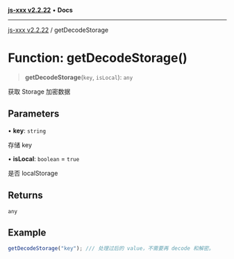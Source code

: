 [**js-xxx v2.2.22**](../README.md) • **Docs**

***

[js-xxx v2.2.22](../README.md) / getDecodeStorage

# Function: getDecodeStorage()

> **getDecodeStorage**(`key`, `isLocal`): `any`

获取 Storage 加密数据

## Parameters

• **key**: `string`

存储 key

• **isLocal**: `boolean` = `true`

是否 localStorage

## Returns

`any`

## Example

```ts
getDecodeStorage("key"); /// 处理过后的 value，不需要再 decode 和解密。
```
